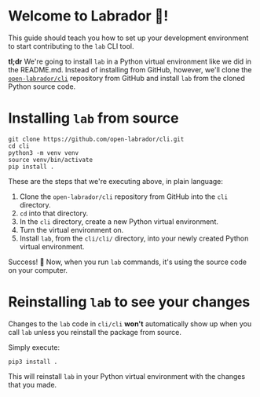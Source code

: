 # Welcome to Labrador 🐶!

This guide should teach you how to set up your development environment to start contributing to the `lab` CLI tool.

**tl;dr** We're going to install `lab` in a Python virtual environment like we did in the README.md. Instead of installing from GitHub, however, we'll clone the [`open-labrador/cli`](https://github.com/open-labrador/cli) repository from GitHub and install `lab` from the cloned Python source code.

# Installing `lab` from source

```ShellSession
git clone https://github.com/open-labrador/cli.git
cd cli
python3 -m venv venv
source venv/bin/activate
pip install .
```

These are the steps that we're executing above, in plain language:

1. Clone the `open-labrador/cli` repository from GitHub into the `cli` directory.
2. `cd` into that directory.
3. In the `cli` directory, create a new Python virtual environment.
4. Turn the virtual environment on.
5. Install `lab`, from the `cli/cli/` directory, into your newly created Python virtual environment.

Success! 🌟 Now, when you run `lab` commands, it's using the source code on your computer.

# Reinstalling `lab` to see your changes

Changes to the `lab` code in `cli/cli` **won't** automatically show up when you call `lab` unless you reinstall the package from source.

Simply execute:

```
pip3 install .
```

This will reinstall `lab` in your Python virtual environment with the changes that you made.
